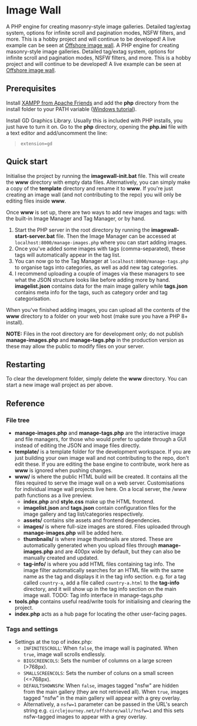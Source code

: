 # Image Wall
A PHP engine for creating masonry-style image galleries. Detailed tag/extag system, options for infinite scroll and pagination modes, NSFW filters, and more. This is a hobby project and will continue to be developed! A live example can be seen at <a href="https://circlejourney.net/offshore/wall">Offshore image wall</a>.
A PHP engine for creating masonry-style image galleries. Detailed tag/extag system, options for infinite scroll and pagination modes, NSFW filters, and more. This is a hobby project and will continue to be developed! A live example can be seen at <a href="https://circlejourney.net/offshore/wall">Offshore image wall</a>.

## Prerequisites
Install [XAMPP from Apache Friends](https://www.apachefriends.org/) and add the **php** directory from the install folder to your PATH variable ([Windows tutorial](https://dinocajic.medium.com/add-xampp-php-to-environment-variables-in-windows-10-af20a765b0ce)).

Install GD Graphics Library. Usually this is included with PHP installs, you just have to turn it on. Go to the **php** directory, opening the **php.ini** file with a text editor and add/uncomment the line:
  > `extension=gd`

## Quick start
Initialise the project by running the **imagewall-init.bat** file. This will create the **www** directory with empty data files. Alternatively, you can simply make a copy of the **template** directory and rename it to **www**. If you're just creating an image wall (and not contributing to the repo) you will only be editing files inside **www**.

Once **www** is set up, there are two ways to add new images and tags: with the built-in Image Manager and Tag Manager, or by hand.
  1. Start the PHP server in the root directory by running the **imagewall-start-server.bat** file. Then the Image Manager can be accessed at `localhost:8000/manage-images.php` where you can start adding images.
  2. Once you've added some images with tags (comma-separated), these tags will automatically appear in the tag list.
  3. You can now go to the Tag Manager at `localhost:8000/manage-tags.php` to organise tags into categories, as well as add new tag categories.
  4. I recommend uploading a couple of images via these managers to see what the JSON structure looks like before adding more by hand. **imagelist.json** contains data for the main image gallery while **tags.json** contains meta info for the tags, such as category order and tag categorisation.

When you've finished adding images, you can upload all the contents of the **www** directory to a folder on your web host (make sure you have a PHP 8+ install).

**NOTE:** Files in the root directory are for development only; do not publish **manage-images.php** and **manage-tags.php** in the production version as these may allow the public to modify files on your server.

## Restarting
To clear the development folder, simply delete the **www** directory. You can start a new image wall project as per above.

## Reference

### File tree
- **manage-images.php** and **manage-tags.php** are the interactive image and file managers, for those who would prefer to update through a GUI instead of editing the JSON and image files directly.
- **template/** is a template folder for the development workspace. If you are just building your own image wall and not contributing to the repo, don't edit these. If you are editing the base engine to contribute, work here as **www** is ignored when pushing changes.
- **www/** is where the public HTML build will be created. It contains all the files required to serve the image wall on a web server. Customisations for individual image wall projects live here. On a local server, the /www path functions as a live preview.
  - **index.php** and **style.css** make up the HTML frontend.
  - **imagelist.json** and **tags.json** contain configuration files for the image gallery and tag list/categories respectively.
  - **assets/** contains site assets and frontend dependencies.
  - **images/** is where full-size images are stored. Files uploaded through **manage-images.php** will be added here.
  - **thumbnails/** is where image thumbnails are stored. These are automatically generated when you upload files through **manage-images.php** and are 400px wide by default, but they can also be manually created and updated.
  - **tag-info/** is where you add HTML files containing tag info. The image filter automatically searches for an HTML file with the same name as the tag and displays it in the tag info section. e.g. for a tag called `country-a`, add a file called `country-a.html` to the **tag-info** directory, and it will show up in the tag info section on the main image wall. TODO: Tag info interface in manage-tags.php
- **tools.php** contains useful read/write tools for initialising and clearing the project.
- **index.php** acts as a hub page for locating the other user-facing pages.

### Tags and settings
- Settings at the top of index.php:
  - `INFINITESCROLL`: When `false`, the image wall is paginated. When `true`, image wall scrolls endlessly.
  - `BIGSCREENCOLS`: Sets the number of columns on a large screen (>768px).
  - `SMALLSCREENCOLS`: Sets the number of coluns on a small screen (<=768px).
  - `DEFAULTSHOWNSFW`: When `false`, images tagged "nsfw" are hidden from the main gallery (they are not retrieved all). When `true`, images tagged "nsfw" in the main gallery will appear with a grey overlay.
  - Alternatively, a `nsfw=1` parameter can be passed in the URL's search string e.g. `circlejourney.net/offshore/wall/?nsfw=1` and this sets nsfw-tagged images to appear with a grey overlay.
